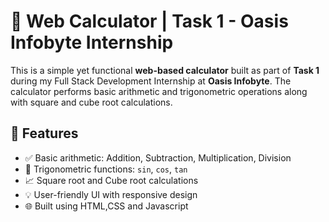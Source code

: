# 🔢 Web Calculator | Task 1 - Oasis Infobyte Internship

This is a simple yet functional **web-based calculator** built as part of **Task 1** during my Full Stack Development Internship at **Oasis Infobyte**. The calculator performs basic arithmetic and trigonometric operations along with square and cube root calculations.

## 🚀 Features

- ✅ Basic arithmetic: Addition, Subtraction, Multiplication, Division  
- 📐 Trigonometric functions: `sin`, `cos`, `tan`  
- 📈 Square root and Cube root calculations  
- 💡 User-friendly UI with responsive design  
- 🌐 Built using HTML,CSS and Javascript



